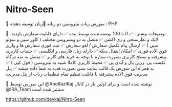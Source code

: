 # Nitro-Seen

📂 سورس ربات نیتروسین دو زبانه
📝زبان توسعه دهنده : PHP

📜 توضیحات بیشتر : 
✅ 0 تا 100 نوشته شده توسط بنده
✅ دارای قابلیت سفارش بازدید، لایک و نظرسنجی و ری اکشن
✅ متصل به دو وبسرویس مختلف ( کلور سین و سولو سین )
✅ ارسال پیام تکمیل سفارش / لغو سفارش
✅ ثبت فوری سفارش ها و واریز فوق الاده فوری
✅ امکان انتقال سکه
✅ دارای زبان فارسی و انگلیسی
✅ حساب کاربری پیشرفته و سطح کاربری بصورت ستاره با توجه به خرید های کاربر
✅ متصل به سه درگاه نکست پی، زرین پال و آیدی پی
✅ محیط کاربری کاملا شبیه به نیتروسین ( فول کپی )
✅ به همراه این سورس یک قالب سایت سین بصورت هدیه به شما داده میشه
✅ پنل مدیریت فوق الاده پیشرفته با قابلیت تنظیم تمام تنظیمات ربات از پنل مدیریت

💎 این سورس توسط @AbolfazlKaj نوشته شده است و برای اولین بار در کانال @IRA_Team منتشر شده است

https://github.com/devkaj/Nitro-Seen
